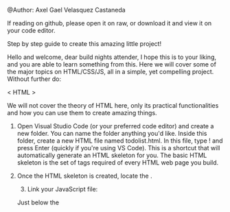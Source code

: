 @Author: Axel Gael Velasquez Castaneda

If reading on github, please open it on raw, or download it and view it on your code editor.

Step by step guide to create this amazing little project!

Hello and welcome, dear build nights attender, I hope this is to your liking, and you are able to learn something from this. Here we will cover some of the major topics on HTML/CSS/JS, all in a simple, yet compelling project. Without further do: 

< HTML >

We will not cover the theory of HTML here, only its practical functionalities and how you can use them to create amazing things.

1. Open Visual Studio Code (or your preferred code editor) and create a new folder. You can name the folder anything you'd like. Inside this folder, 
create a new HTML file named todolist.html. In this file, type ! and press Enter (quickly if you're using VS Code). This is a shortcut that will automatically
generate an HTML skeleton for you. The basic HTML skeleton is the set of tags required of every HTML web page you build.

2. Once the HTML skeleton is created, locate the <title> tag in the <head> section and change its content
to your desired page title. For example:
<title>To-Do List</title>.

3. Link your JavaScript file:

Just below the <title> tag, create a <script> tag.
Inside the <script> tag, use the src attribute to link the JavaScript file, like so:
<script src="todolist.js"></script>.
The src attribute connects your HTML (visual elements) to the functionality defined in the JavaScript file.
Javascript files help you to specify new functionalities and features for your webpage that can't be directly added using HTML. 
An attribute is a keyword within an element that can adjust its behaviour.

4. Link your CSS file:

Right below the <script> tag, create a <link> tag to connect the CSS stylesheet.
The <link> tag should include the rel and href attributes, like this:
<link rel="stylesheet" href="todolist.css"/>.
This will apply the styles defined in your CSS file to the HTML structure.
CSS describes how HTML elements are to be displayed on screen, paper, or in other media.
CSS saves a lot of work. It can control the layout of multiple web pages all at once

5.In the same folder, create two additional files:

todolist.css (for styling your webpage).
todolist.js (for adding functionality to your to-do list).

6. Add a page title to the body:

Inside the <body> section, at the very top, just below your <body> tag, create a <h1></h1> tag.
This will serve as your page title. For example:
<h1>Welcome to my To-Do List!</h1>.
Note: h1 is the largest heading. If you want smaller headings, you can use h2 to h6. Only one h1 should be used per page, 
as it indicates that this is your main title.

7. Create a container for your to-do list:

Add a <div> element below the h1 tag.
A <div> is a structural element used to group or organize content on a webpage. It doesn’t have built-in functionality but serves as a container.
Assign the class="listContainer" attribute to this <div> for styling purposes. Class is an attribute that every element has,
it provides a unique identifier to the element, so that it can be "selected" by other functions on our program.


8. Add a form for user input:

Inside the listContainer <div>, create a <form> element.
Assign the onsubmit="addTask(event)" attribute to the <form> tag.
The onsubmit attribute will trigger a JavaScript function (addTask) when the form is submitted.
This will be viewed in the coming steps. If the form is generated with any attributes once you create it,
please delete all of them. You only need onsubmit for this specific exercise.

9. Create input elements inside the form:

Inside the <form>:
Right after the form tag, create the first <input> element:
Use the attribute type="text" to specify that this is a text input field.
Add the attribute placeholder="Enter the task here..." to display a hint before the user types.
Add the attribute identifier id="taskName" to uniquely identify the input element for JavaScript.
Add the second <input> element right after the first input element:
Use the attribute type="submit" to make it a submit button.
Add the attribute class="submitButton" for styling.
Add the attribute value="Add task" to display the text "Add task" on the button.


10. Add a section for the task list:

Below the <form> element, add another <div> with class="taskList".
Inside this <div>, add a <p> element with class="taskHeader".
Write the text "Your tasks:" inside the <p> element to serve as a header for the task list.


11. Add an unordered list for tasks:

Inside the taskList <div>, add an empty <ul> element with the class="tasks".
The <ul> element (unordered list) will hold all the tasks.
Tasks will later be dynamically added as <li> (list item) elements inside this <ul>.
Add an error message container:

Below the taskList <div>, add another <div> with the following structure:
<div class="error" style="display: none;">
  <p class="errorText"></p>
</div>

This <div> will be used to display error messages when the user enters invalid input. The style="display: none;" ensures that it is hidden by default.


And you are finished with the html portion!

< JS >
Create the addTask(e) Function

1. Open your todolist.js file.
Write a function named addTask(e) {}. Functions are reusable blocks of code that perform a specific action. In this case, our function will handle adding tasks to the to-do list.

2. Understand the Argument (e)

The (e) inside the function is short for "event."
When the form is submitted (via the onsubmit attribute in the HTML), the addTask function will receive an object containing information about the form submission event. This allows us to control what happens during the form's submission.


3. Prevent Default Behavior

Add the following line to your function:
e.preventDefault();
This prevents the form from reloading the page or performing its default action when submitted.

4. Declare Variables

Use the let keyword to declare variables. These variables will store elements or values you want to work with.
For example:
wordValue: This will store the value of the input field.
errorContainer: This will reference the element for displaying errors.
error: This will reference the actual error text element.

5. Retrieve Input Value

Use document.getElementById() to get the input field by its id attribute
let wordValue = document.getElementById("taskName");

Since you only need the text the user entered, access the input's value and reassign wordValue:

wordValue = wordValue.value;

6. Retrieve Error Elements

Use document.querySelector() to access the error container and text elements by their class:

let errorContainer = document.querySelector(".error");
let error = document.querySelector(".errorText");

document.querySelector() allows you to select an element by its CSS class (preceded by .) or ID (preceded by #).

7. Validate Input Length

Add logic to check the length of wordValue:
If wordValue is less than 5 characters:

Set errorContainer.style.display to "block" to make the error visible.
Set error.innerHTML to display the message:

error.innerHTML = "The task must be longer than 5 characters";

Add a return; statement to stop further execution of the function.

Else if wordValue is greater than 50 characters, repeat the above steps but change the message to:

error.innerHTML = "The task name is too long";
Set errorContainer.style.display to "block" to make the error visible.

8. Create the List and Task Elements

Declare a variable list to retrieve the <ul> element with the class tasks:

let list = document.querySelector(".tasks");
Create a new <li> element to represent the task using document.createElement("li"):

let newTask = document.createElement("li");

9. Add Click Event to Remove Task

Add an event listener to the newTask element:

newTask.addEventListener("click", () => {
    list.removeChild(newTask);
});

This adds the event to remove an element of the list, however, you shouldn't stress over it as there are many advanced concepts surrounding it. 

10. Clear Error Messages

After passing the validation checks, clear any existing errors:

error.innerHTML = "";
errorContainer.style.display = "none";

11. Set Task Content

Assign the user's input (stored in wordValue) to the text content of newTask:

newTask.textContent = wordValue;

12. Add the Task to the List

Use appendChild() to add the newTask element to the list (the <ul> element):

list.appendChild(newTask);

Summary of Functionality:

The addTask function:

Prevents the form from refreshing the page.
Validates the input to ensure it’s not too short or too long.
Displays error messages when necessary.
Creates and adds a new task to the task list.
Allows tasks to be removed when clicked.

Challenges:

-- Add css on the todolist.css file to make it look good. --
-- Make it so the list has a trash icon and is deleted when the trash icon is clicked -- 